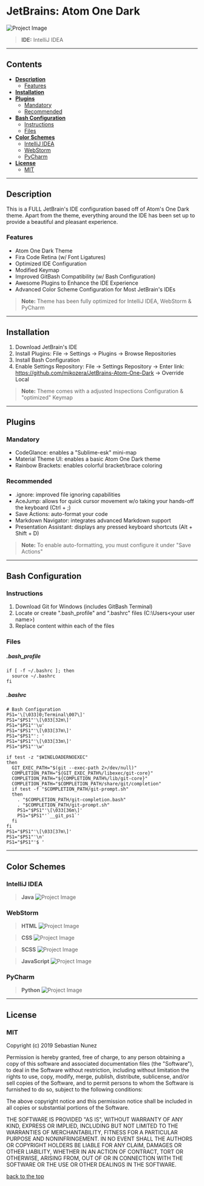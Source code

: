 # JetBrains: Atom One Dark

![Project Image](https://lh3.googleusercontent.com/g7BSTwRDqa9OMxmSOyKLrxO1CurcPb-OKQI_ZJY_Uu1IX20dcoqqqe0IzgsXsiOLZu6KNK8sKlwZTzQhQfOUkd0Bjngx7pfT_7Y9_A=w1920-h999-rw-no)

> **IDE:** IntelliJ IDEA

---

## **Contents**

- [**Description**](#description)
  - [Features](#features)
- [**Installation**](#installation)
- [**Plugins**](#plugins)
  - [Mandatory](#mandatory)
  - [Recommended](#recommended)
- [**Bash Configuration**](#bash-configuration)
  - [Instructions](#instructions)
  - [Files](#files)
- [**Color Schemes**](#color-schemes)
  - [IntelliJ IDEA](#intellij-idea)
  - [WebStorm](#webstorm)
  - [PyCharm](#pycharm)
- [**License**](#license)
  - [MIT](#mit)
  
---

## **Description**
This is a FULL JetBrain's IDE configuration based off of Atom's One Dark theme. Apart from the theme, everything around the IDE has been set up to provide a beautiful and pleasant experience. 

### Features
- Atom One Dark Theme
- Fira Code Retina (w/ Font Ligatures)
- Optimized IDE Configuration
- Modified Keymap
- Improved GitBash Compatibility (w/ Bash Configuration)
- Awesome Plugins to Enhance the IDE Experience 
- Advanced Color Scheme Configuration for Most JetBrain's IDEs

> **Note:** Theme has been fully optimized for IntelliJ IDEA, WebStorm & PyCharm

---

## **Installation**
1. Download JetBrain's IDE
2. Install Plugins: File -> Settings -> Plugins -> Browse Repositories 
3. Install Bash Configuration
4. Enable Settings Repository: File -> Settings Repository -> Enter link: https://github.com/mikozera/JetBrains-Atom-One-Dark -> Override Local 

> **Note:** Theme comes with a adjusted Inspections Configuration & "optimized" Keymap

---

## **Plugins**

### Mandatory
- CodeGlance: enables a "Sublime-esk" mini-map
- Material Theme UI: enables a basic Atom One Dark theme
- Rainbow Brackets: enables colorful bracket/brace coloring

### Recommended
- .ignore: improved file ignoring capabilities
- AceJump: allows for quick cursor movement w/o taking your hands-off the keyboard (Ctrl + ;)
- Save Actions: auto-format your code 
- Markdown Navigator: integrates advanced Markdown support
- Presentation Assistant: displays any pressed keyboard shortcuts (Alt + Shift + D)

> **Note:** To enable auto-formatting, you must configure it under "Save Actions"

---

## **Bash Configuration**

### Instructions
1. Download Git for Windows (includes GitBash Terminal)
2. Locate or create ".bash_profile" and ".bashrc" files (C:\Users\<your user name>)
3. Replace content within each of the files

### Files
##### .bash_profile
```
if [ -f ~/.bashrc ]; then
  source ~/.bashrc
fi
```

##### .bashrc
```
# Bash Configuration
PS1='\[\033]0;Terminal\007\]'
PS1="$PS1"'\[\033[32m\]' 
PS1="$PS1"'\u' 
PS1="$PS1"'\[\033[37m\]' 
PS1="$PS1"': ' 
PS1="$PS1"'\[\033[33m\]' 
PS1="$PS1"'\w' 

if test -z "$WINELOADERNOEXEC"
then
  GIT_EXEC_PATH="$(git --exec-path 2>/dev/null)"
  COMPLETION_PATH="${GIT_EXEC_PATH%/libexec/git-core}"
  COMPLETION_PATH="${COMPLETION_PATH%/lib/git-core}"
  COMPLETION_PATH="$COMPLETION_PATH/share/git/completion"
  if test -f "$COMPLETION_PATH/git-prompt.sh"
  then
    . "$COMPLETION_PATH/git-completion.bash"
    . "$COMPLETION_PATH/git-prompt.sh"
    PS1="$PS1"'\[\033[36m\]' 
    PS1="$PS1"'`__git_ps1`' 
  fi
fi
PS1="$PS1"'\[\033[37m\]' 
PS1="$PS1"'\n' 
PS1="$PS1"'$ ' 
```
---

## **Color Schemes**

### IntelliJ IDEA
> **Java** 
![Project Image](https://lh3.googleusercontent.com/zUtbDW41Th5D3vClku24ws3quUYkh3nS3R6tI9st4Lx90tu4rZsSlyidRbkqMp2krL-RLsYwVGUA19Z-nBPaupiARDep0g77JiW6VA=w1920-h997-rw-no)


### WebStorm
> **HTML**
![Project Image](https://lh3.googleusercontent.com/FKVBC9OkXqE-F3b5Q2Cm3B2JfG3Jssh7l1bhfUuerwUC3TSj9HL58E_uLSQ3EdgJZ1aXaL0Tb9BjDQ9IN8kOBjF6NnL08COTSsmd9Q=w1920-h992-rw-no)

> **CSS**
![Project Image](https://lh3.googleusercontent.com/CSgVilkiXtfmAr06lTCX5-icDzhkMT2tu5-ECvrpHSPdsyJOfFYzKTIdQk-0JbQzlNyNkUOYxSnksX7icWg9QhIQX_iset19ZCObZw=w1920-h996-rw-no)

> **SCSS** 
![Project Image](https://lh3.googleusercontent.com/BEHd4MDGakyK07jF00TGvgrSsOB9IgM0UDkoStIV9GWQ6Lsb3qUoL8CYgja9mVSQM737WseTlve39v8eSHUvLJNvYYDDLNdSdzPVWw=w1920-h995-rw-no)

> **JavaScript** 
![Project Image](https://lh3.googleusercontent.com/HJEQyBiT2Ee59O4DWW5-VySUiZHHeJqz-mu7R4Vao_hUqS4R4of5UpFJlLD3NKfazcDK3ZId9VPVT_I4T0WoILCht9iVyTujgC61sA=w1920-h996-rw-no)


### PyCharm
> **Python**
![Project Image](https://lh3.googleusercontent.com/Covjqc51LA7-S8ifDux3vxKMRUBuRDoTI-gCwJQY8bVY3erMtQdHNUfCQfAI_Q-rqHCgmdAuApM7Usu_GxU8671j0ky7Nd5-EtFDAQ=w1918-h995-rw-no)
 

---
## **License**

### MIT

Copyright (c) 2019 Sebastian Nunez

Permission is hereby granted, free of charge, to any person obtaining a copy
of this software and associated documentation files (the "Software"), to deal
in the Software without restriction, including without limitation the rights
to use, copy, modify, merge, publish, distribute, sublicense, and/or sell
copies of the Software, and to permit persons to whom the Software is
furnished to do so, subject to the following conditions:

The above copyright notice and this permission notice shall be included in all
copies or substantial portions of the Software.

THE SOFTWARE IS PROVIDED "AS IS", WITHOUT WARRANTY OF ANY KIND, EXPRESS OR
IMPLIED, INCLUDING BUT NOT LIMITED TO THE WARRANTIES OF MERCHANTABILITY,
FITNESS FOR A PARTICULAR PURPOSE AND NONINFRINGEMENT. IN NO EVENT SHALL THE
AUTHORS OR COPYRIGHT HOLDERS BE LIABLE FOR ANY CLAIM, DAMAGES OR OTHER
LIABILITY, WHETHER IN AN ACTION OF CONTRACT, TORT OR OTHERWISE, ARISING FROM,
OUT OF OR IN CONNECTION WITH THE SOFTWARE OR THE USE OR OTHER DEALINGS IN THE
SOFTWARE.

[back to the top](#jetbrains-atom-one-dark)
